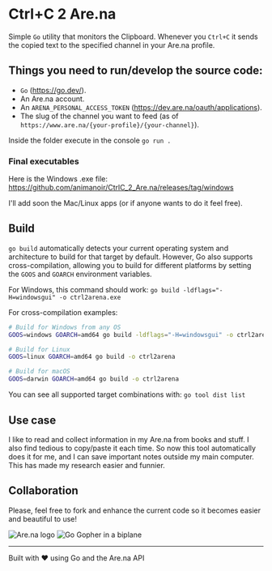 # Ctrl+C 2 Are.na

Simple `Go` utility that monitors the Clipboard. Whenever you `Ctrl+C` it sends the copied text to the specified channel in your Are.na profile.

## Things you need to run/develop the source code:

- `Go` (https://go.dev/).
- An Are.na account.
- An `ARENA_PERSONAL_ACCESS_TOKEN` (https://dev.are.na/oauth/applications).
- The slug of the channel you want to feed (as of `https://www.are.na/{your-profile}/{your-channel}`).

Inside the folder execute in the console `go run .` 

### Final executables

Here is the Windows .exe file: https://github.com/animanoir/CtrlC_2_Are.na/releases/tag/windows

I'll add soon the Mac/Linux apps (or if anyone wants to do it feel free).

## Build

`go build` automatically detects your current operating system and architecture to build for that target by default. However, Go also supports cross-compilation, allowing you to build for different platforms by setting the `GOOS` and `GOARCH` environment variables.

For Windows, this command should work: `go build -ldflags="-H=windowsgui" -o ctrl2arena.exe`

For cross-compilation examples:
```bash
# Build for Windows from any OS
GOOS=windows GOARCH=amd64 go build -ldflags="-H=windowsgui" -o ctrl2arena.exe

# Build for Linux
GOOS=linux GOARCH=amd64 go build -o ctrl2arena

# Build for macOS
GOOS=darwin GOARCH=amd64 go build -o ctrl2arena
```

You can see all supported target combinations with: `go tool dist list`

## Use case

I like to read and collect information in my Are.na from books and stuff. I also find tedious to copy/paste it each time. So now this tool automatically does it for me, and I can save important notes outside my main computer. This has made my research easier and funnier.
## Collaboration

Please, feel free to fork and enhance the current code so it becomes easier and beautiful to use!

![Are.na logo](https://d2w9rnfcy7mm78.cloudfront.net/9485135/original_10647a43631b7746e4a0821772aefa41.png?1605218631?bc=0)
![Go Gopher in a biplane](https://go.dev/images/gophers/biplane.svg)

---

Built with ❤️ using Go and the Are.na API